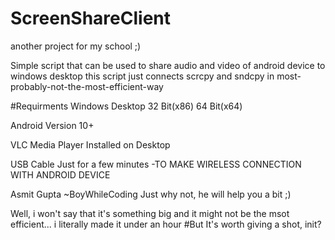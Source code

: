 # ScreenShareClient
another project for my school ;)

Simple script that can be used to share audio and video of android device to windows desktop
this script just connects scrcpy and sndcpy in most-probably-not-the-most-efficient-way

#Requirments
Windows Desktop
32 Bit(x86)
64 Bit(x64)

Android
Version 10+

VLC Media Player
Installed on Desktop

USB Cable
Just for a few minutes
-TO MAKE WIRELESS CONNECTION WITH ANDROID DEVICE

Asmit Gupta ~BoyWhileCoding
Just why not, he will help you a bit ;)



Well, i won't say that it's something big
and it might not be the msot efficient... i literally made it under an hour
#But
It's worth giving a shot, init?

